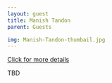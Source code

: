 ```yaml
---
layout: guest
title: Manish Tandon
parent: Guests

img: Manish-Tandon-thumbail.jpg
---
```




<div class="badge-base LI-profile-badge" data-locale="en_US" data-size="medium" data-theme="light" data-type="VERTICAL" data-vanity="manish-tandon-347481" data-version="v1"><a class="badge-base__link LI-simple-link" href="https://www.linkedin.com/in/manish-tandon-347481?trk=profile-badge">Click for more details</a></div>


TBD
